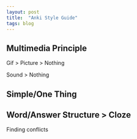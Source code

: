 ```yaml
---
layout: post
title:  "Anki Style Guide"
tags: blog
---
```


## Multimedia Principle

Gif > Picture > Nothing

Sound > Nothing

## Simple/One Thing

## Word/Answer Structure > Cloze

Finding conflicts
